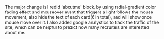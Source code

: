 The major change is I redid 'aboutme' block, by using radial-gradient color fading effect and mouseover event that triggers a light follows the mouse movement, also hide the text of each card(6 in total), and will show once mouse move over it.
I also added google analystics to track the traffic of the site, which can be helpful to predict how many recruiters are interested about me.